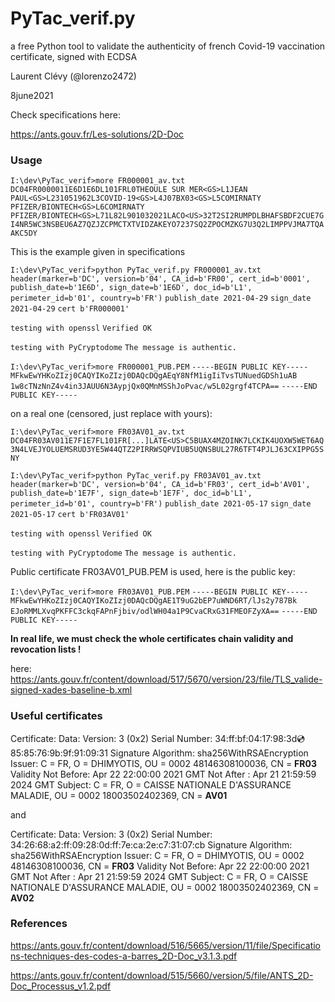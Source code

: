 # PyTac_verif.py



a free Python tool to validate the authenticity of french Covid-19 vaccination certificate, signed with ECDSA

Laurent Clévy (@lorenzo2472)

8june2021





Check specifications here:

https://ants.gouv.fr/Les-solutions/2D-Doc





### Usage

`I:\dev\PyTac_verif>more FR000001_av.txt`
`DC04FR0000011E6D1E6DL101FRL0THEOULE SUR MER<GS>L1JEAN PAUL<GS>L231051962L3COVID-19<GS>L4J07BX03<GS>L5COMIRNATY PFIZER/BIONTECH<GS>L6COMIRNATY PFIZER/BIONTECH<GS>L71L82L901032021LACO<US>32T2SI2RUMPDLBHAFSBDF2CUE7GI4NR5WC3NSBEU6AZ7QZJZCPMCTXTVIDZAKEYO7237SQ2ZPOCMZKG7U3Q2LIMPPVJMA7TQAAKC5DY`

This is the example given in specifications

`I:\dev\PyTac_verif>python PyTac_verif.py FR000001_av.txt`
`header(marker=b'DC', version=b'04', CA_id=b'FR00', cert_id=b'0001', publish_date=b'1E6D', sign_date=b'1E6D', doc_id=b'L1', perimeter_id=b'01', country=b'FR')`
`publish_date 2021-04-29`
`sign_date    2021-04-29`
`cert b'FR000001'`

`testing with openssl`
`Verified OK`

`testing with PyCryptodome`
`The message is authentic.`



`I:\dev\PyTac_verif>more FR000001_PUB.PEM`
`-----BEGIN PUBLIC KEY-----`
`MFkwEwYHKoZIzj0CAQYIKoZIzj0DAQcDQgAEqY8NfM1igIiTvsTUNuedGDSh1uAB`
`1w8cTNzNnZ4v4in3JAUU6N3AypjQx0QMnMSShJoPvac/w5L02grgf4TCPA==`
`-----END PUBLIC KEY-----`



on a real one (censored, just replace with yours):

`I:\dev\PyTac_verif>more FR03AV01_av.txt`
`DC04FR03AV011E7F1E7FL101FR[...]LATE<US>C5BUAX4MZOINK7LCKIK4UOXW5WET6AQ3N4LVEJYOLUEMSRUD3YE5W44QTZ2PIRRWSQPVIUB5UQNSBUL27R6TFT4PJLJ63CXIPPG5SNY`



`I:\dev\PyTac_verif>python PyTac_verif.py FR03AV01_av.txt`
`header(marker=b'DC', version=b'04', CA_id=b'FR03', cert_id=b'AV01', publish_date=b'1E7F', sign_date=b'1E7F', doc_id=b'L1', perimeter_id=b'01', country=b'FR')`
`publish_date 2021-05-17`
`sign_date    2021-05-17`
`cert b'FR03AV01'`

`testing with openssl`
`Verified OK`

`testing with PyCryptodome`
`The message is authentic.`



Public certificate FR03AV01_PUB.PEM is used, here is the public key:

`I:\dev\PyTac_verif>more FR03AV01_PUB.PEM`
`-----BEGIN PUBLIC KEY-----`
`MFkwEwYHKoZIzj0CAQYIKoZIzj0DAQcDQgAE1T9uG2bEP7uWND6RT/lJs2y787Bk`
`EJoRMMLXvqPKFFC3ckqFAPnFjbiv/odlWH04a1P9CvaCRxG31FMEOFZyXA==`
`-----END PUBLIC KEY-----`



**In real life, we must check the whole certificates chain validity and revocation lists !**

here: https://ants.gouv.fr/content/download/517/5670/version/23/file/TLS_valide-signed-xades-baseline-b.xml



### Useful certificates

Certificate:
    Data:
        Version: 3 (0x2)
        Serial Number:
            34:ff:bf:04:17:98:3d:cd:85:85:76:9b:9f:91:09:31
        Signature Algorithm: sha256WithRSAEncryption
        Issuer: C = FR, O = DHIMYOTIS, OU = 0002 48146308100036, CN = **FR03**
        Validity
            Not Before: Apr 22 22:00:00 2021 GMT
            Not After : Apr 21 21:59:59 2024 GMT
        Subject: C = FR, O = CAISSE NATIONALE D'ASSURANCE MALADIE, OU = 0002 18003502402369, CN = **AV01**

and

Certificate:
    Data:
        Version: 3 (0x2)
        Serial Number:
            34:26:68:a2:ff:09:28:0d:ff:7e:ca:2e:c7:31:07:cb
        Signature Algorithm: sha256WithRSAEncryption
        Issuer: C = FR, O = DHIMYOTIS, OU = 0002 48146308100036, CN = **FR03**
        Validity
            Not Before: Apr 22 22:00:00 2021 GMT
            Not After : Apr 21 21:59:59 2024 GMT
        Subject: C = FR, O = CAISSE NATIONALE D'ASSURANCE MALADIE, OU = 0002 18003502402369, CN = **AV02**

### References

https://ants.gouv.fr/content/download/516/5665/version/11/file/Specifications-techniques-des-codes-a-barres_2D-Doc_v3.1.3.pdf

https://ants.gouv.fr/content/download/515/5660/version/5/file/ANTS_2D-Doc_Processus_v1.2.pdf

